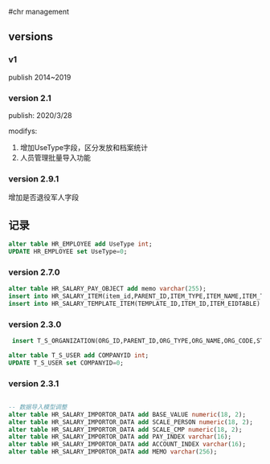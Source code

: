 #chr management 

## versions

### v1

publish 2014~2019

### version 2.1

publish: 2020/3/28  

modifys:  

1. 增加UseType字段，区分发放和档案统计
2. 人员管理批量导入功能

### version 2.9.1

增加是否退役军人字段

## 记录

```sql
alter table HR_EMPLOYEE add UseType int;
UPDATE HR_EMPLOYEE set UseType=0;
```

### version 2.7.0

```sql
alter table HR_SALARY_PAY_OBJECT add memo varchar(255);
insert into HR_SALARY_ITEM(item_id,PARENT_ID,ITEM_TYPE,ITEM_NAME,ITEM_TITLE,ISLEAF,ITEM_CODE,STATE) values(208,2,2,'个人应扣.意外险','意外险',1,'002-008',0);
insert into HR_SALARY_TEMPLATE_ITEM(TEMPLATE_ID,ITEM_ID,ITEM_EIDTABLE) values(1,208,0);
```

### version 2.3.0

```sql
 insert T_S_ORGANIZATION(ORG_ID,PARENT_ID,ORG_TYPE,ORG_NAME,ORG_CODE,STATE) values(100000,0,2,'其他单位','002',0);

alter table T_S_USER add COMPANYID int;
UPDATE T_S_USER set COMPANYID=0;
```

### version 2.3.1

```sql

-- 数据导入模型调整
alter table HR_SALARY_IMPORTOR_DATA add BASE_VALUE numeric(18, 2);
alter table HR_SALARY_IMPORTOR_DATA add SCALE_PERSON numeric(18, 2);
alter table HR_SALARY_IMPORTOR_DATA add SCALE_CMP numeric(18, 2);
alter table HR_SALARY_IMPORTOR_DATA add PAY_INDEX varchar(16);
alter table HR_SALARY_IMPORTOR_DATA add ACCOUNT_INDEX varchar(16);
alter table HR_SALARY_IMPORTOR_DATA add MEMO varchar(256);


```